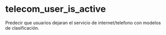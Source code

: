 # telecom_user_is_active
Predecir que usuarios dejaran el servicio de internet/telefono con modelos de clasificación.
